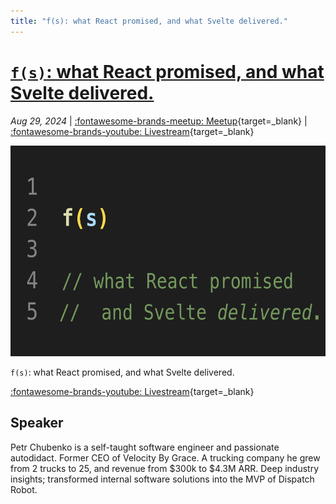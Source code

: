 ```yaml
---
title: "f(s): what React promised, and what Svelte delivered."
---
```


<!-- index: start -->

# [`f(s)`: what React promised, and what Svelte delivered.](svelte.md)

_Aug 29, 2024_ | [:fontawesome-brands-meetup: Meetup](https://www.meetup.com/python-spokane/events/302564510/){target=_blank} | [:fontawesome-brands-youtube: Livestream](https://youtube.com/live/P3xfL-9gWJ0?feature=share){target=_blank} 

<img src="/img/svelte.png" width="600" height="337.5">

<!-- <description> -->

`f(s)`: what React promised, and what Svelte delivered.

[:fontawesome-brands-youtube: Livestream](https://youtube.com/live/P3xfL-9gWJ0?feature=share){target=_blank} 

<!-- index: end -->


## Speaker

Petr Chubenko is a self-taught software engineer and passionate autodidact. Former CEO of Velocity By Grace. A trucking company he grew from 2 trucks to 25, and revenue from $300k to $4.3M ARR. Deep industry insights; transformed internal software solutions into the MVP of Dispatch Robot.
